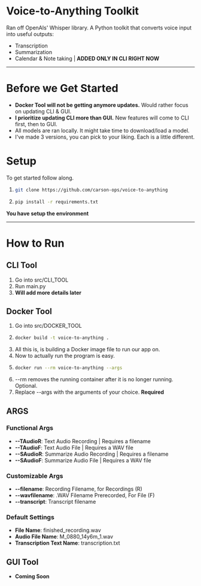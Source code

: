 # Voice-to-Anything Toolkit

Ran off OpenAIs' Whisper library. A Python toolkit that converts voice input into useful outputs:
- Transcription
- Summarization
- Calendar & Note taking | **ADDED ONLY IN CLI RIGHT NOW**

---
# Before we Get Started
- **Docker Tool will not be getting anymore updates.** Would rather focus on updating CLI & GUI.
- **I prioritize updating CLI more than GUI.** New features will come to CLI first, then to GUI.
- All models are ran locally. It might take time to download/load a model.
- I've made 3 versions, you can pick to your liking. Each is a little different.


# Setup
To get started follow along.

1. ```bash
   git clone https://github.com/carson-ops/voice-to-anything
   ```
2. ```bash
   pip install -r requirements.txt
   ```
**You have setup the environment**

---
# How to Run
## CLI Tool
1. Go into src/CLI_TOOL
2. Run main.py
3. **Will add more details later**

## Docker Tool
1. Go into src/DOCKER_TOOL
2. ```bash
   docker build -t voice-to-anything .
   ```
3. All this is, is building a Docker image file to run our app on.
4. Now to actually run the program is easy.
5. ```bash
   docker run --rm voice-to-anything --args
   ```
6. --rm removes the running container after it is no longer running. Optional.
7. Replace --args with the arguments of your choice. **Required**
## ARGS
### Functional Args
- **--TAudioR**: Text Audio Recording | Requires a filename
- **--TAudioF**: Text Audio File | Requires a WAV file
- **--SAudioR**: Summarize Audio Recording | Requires a filename
- **--SAudioF**: Summarize Audio File | Requires a WAV file

### Customizable Args
- **--filename**: Recording Filename, for Recordings (R)
- **--wavfilename**: .WAV Filename Prerecorded, For File (F)
- **--transcript**: Transcript filename

### Default Settings
 - **File Name**: finished_recording.wav
 - **Audio File Name**: M_0880_14y6m_1.wav
 - **Transcription Text Name**: transcription.txt

## GUI Tool
- **Coming Soon**
